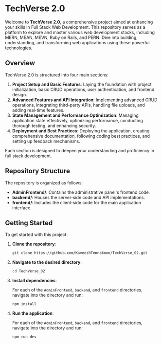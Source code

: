 # TechVerse 2.0

Welcome to **TechVerse 2.0**, a comprehensive project aimed at enhancing your skills in Full Stack Web Development. This repository serves as a platform to explore and master various web development stacks, including MERN, MEAN, MEVN, Ruby on Rails, and PERN. Dive into building, understanding, and transforming web applications using these powerful technologies.

## Overview

TechVerse 2.0 is structured into four main sections:

1. **Project Setup and Basic Features**: Laying the foundation with project initialization, basic CRUD operations, user authentication, and frontend design.
2. **Advanced Features and API Integration**: Implementing advanced CRUD operations, integrating third-party APIs, handling file uploads, and adding real-time features.
3. **State Management and Performance Optimization**: Managing application state effectively, optimizing performance, conducting thorough testing, and enhancing security.
4. **Deployment and Best Practices**: Deploying the application, creating comprehensive documentation, following coding best practices, and setting up feedback mechanisms.

Each section is designed to deepen your understanding and proficiency in full stack development.

## Repository Structure

The repository is organized as follows:

- **AdminFrontend/**: Contains the administrative panel's frontend code.
- **backend/**: Houses the server-side code and API implementations.
- **frontend/**: Includes the client-side code for the main application interface.

## Getting Started

To get started with this project:

1. **Clone the repository**:

   ```bash
   git clone https://github.com/KaveeshTennakoon/TechVerse_02.git
   ```

2. **Navigate to the desired directory**:

   ```bash
   cd TechVerse_02
   ```

3. **Install dependencies**:

   For each of the `AdminFrontend`, `backend`, and `frontend` directories, navigate into the directory and run:

   ```bash
   npm install
   ```

4. **Run the application**:

   For each of the `AdminFrontend`, `backend`, and `frontend` directories, navigate into the directory and run:

   ```bash
   npm run dev
   ```
